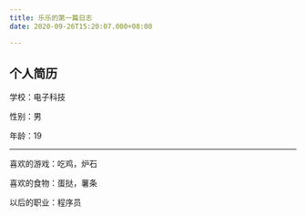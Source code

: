 ```yaml
---
title: 乐乐的第一篇日志
date: 2020-09-26T15:20:07.000+08:00

---
```

## 个人简历

学校：电子科技

性别：男

年龄：19

***

喜欢的游戏：吃鸡，炉石

喜欢的食物：蛋挞，薯条

以后的职业：程序员